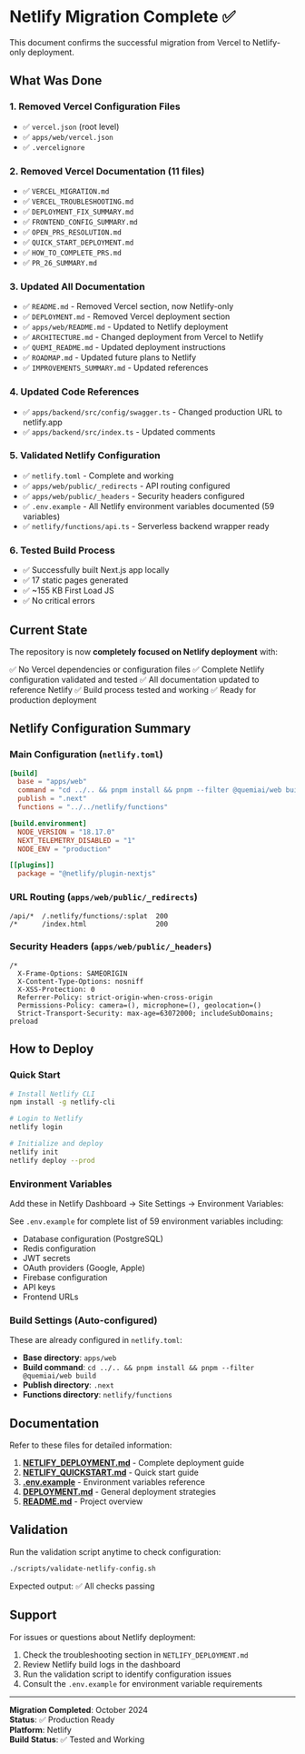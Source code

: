 # Netlify Migration Complete ✅

This document confirms the successful migration from Vercel to Netlify-only deployment.

## What Was Done

### 1. Removed Vercel Configuration Files
- ✅ `vercel.json` (root level)
- ✅ `apps/web/vercel.json`
- ✅ `.vercelignore`

### 2. Removed Vercel Documentation (11 files)
- ✅ `VERCEL_MIGRATION.md`
- ✅ `VERCEL_TROUBLESHOOTING.md`
- ✅ `DEPLOYMENT_FIX_SUMMARY.md`
- ✅ `FRONTEND_CONFIG_SUMMARY.md`
- ✅ `OPEN_PRS_RESOLUTION.md`
- ✅ `QUICK_START_DEPLOYMENT.md`
- ✅ `HOW_TO_COMPLETE_PRS.md`
- ✅ `PR_26_SUMMARY.md`

### 3. Updated All Documentation
- ✅ `README.md` - Removed Vercel section, now Netlify-only
- ✅ `DEPLOYMENT.md` - Removed Vercel deployment section
- ✅ `apps/web/README.md` - Updated to Netlify deployment
- ✅ `ARCHITECTURE.md` - Changed deployment from Vercel to Netlify
- ✅ `QUEMI_README.md` - Updated deployment instructions
- ✅ `ROADMAP.md` - Updated future plans to Netlify
- ✅ `IMPROVEMENTS_SUMMARY.md` - Updated references

### 4. Updated Code References
- ✅ `apps/backend/src/config/swagger.ts` - Changed production URL to netlify.app
- ✅ `apps/backend/src/index.ts` - Updated comments

### 5. Validated Netlify Configuration
- ✅ `netlify.toml` - Complete and working
- ✅ `apps/web/public/_redirects` - API routing configured
- ✅ `apps/web/public/_headers` - Security headers configured
- ✅ `.env.example` - All Netlify environment variables documented (59 variables)
- ✅ `netlify/functions/api.ts` - Serverless backend wrapper ready

### 6. Tested Build Process
- ✅ Successfully built Next.js app locally
- ✅ 17 static pages generated
- ✅ ~155 KB First Load JS
- ✅ No critical errors

## Current State

The repository is now **completely focused on Netlify deployment** with:

✅ No Vercel dependencies or configuration files
✅ Complete Netlify configuration validated and tested
✅ All documentation updated to reference Netlify
✅ Build process tested and working
✅ Ready for production deployment

## Netlify Configuration Summary

### Main Configuration (`netlify.toml`)

```toml
[build]
  base = "apps/web"
  command = "cd ../.. && pnpm install && pnpm --filter @quemiai/web build"
  publish = ".next"
  functions = "../../netlify/functions"

[build.environment]
  NODE_VERSION = "18.17.0"
  NEXT_TELEMETRY_DISABLED = "1"
  NODE_ENV = "production"

[[plugins]]
  package = "@netlify/plugin-nextjs"
```

### URL Routing (`apps/web/public/_redirects`)

```
/api/*  /.netlify/functions/:splat  200
/*      /index.html                 200
```

### Security Headers (`apps/web/public/_headers`)

```
/*
  X-Frame-Options: SAMEORIGIN
  X-Content-Type-Options: nosniff
  X-XSS-Protection: 0
  Referrer-Policy: strict-origin-when-cross-origin
  Permissions-Policy: camera=(), microphone=(), geolocation=()
  Strict-Transport-Security: max-age=63072000; includeSubDomains; preload
```

## How to Deploy

### Quick Start

```bash
# Install Netlify CLI
npm install -g netlify-cli

# Login to Netlify
netlify login

# Initialize and deploy
netlify init
netlify deploy --prod
```

### Environment Variables

Add these in Netlify Dashboard → Site Settings → Environment Variables:

See `.env.example` for complete list of 59 environment variables including:
- Database configuration (PostgreSQL)
- Redis configuration
- JWT secrets
- OAuth providers (Google, Apple)
- Firebase configuration
- API keys
- Frontend URLs

### Build Settings (Auto-configured)

These are already configured in `netlify.toml`:
- **Base directory**: `apps/web`
- **Build command**: `cd ../.. && pnpm install && pnpm --filter @quemiai/web build`
- **Publish directory**: `.next`
- **Functions directory**: `netlify/functions`

## Documentation

Refer to these files for detailed information:

1. **[NETLIFY_DEPLOYMENT.md](NETLIFY_DEPLOYMENT.md)** - Complete deployment guide
2. **[NETLIFY_QUICKSTART.md](NETLIFY_QUICKSTART.md)** - Quick start guide
3. **[.env.example](.env.example)** - Environment variables reference
4. **[DEPLOYMENT.md](DEPLOYMENT.md)** - General deployment strategies
5. **[README.md](README.md)** - Project overview

## Validation

Run the validation script anytime to check configuration:

```bash
./scripts/validate-netlify-config.sh
```

Expected output: ✅ All checks passing

## Support

For issues or questions about Netlify deployment:
1. Check the troubleshooting section in `NETLIFY_DEPLOYMENT.md`
2. Review Netlify build logs in the dashboard
3. Run the validation script to identify configuration issues
4. Consult the `.env.example` for environment variable requirements

---

**Migration Completed**: October 2024  
**Status**: ✅ Production Ready  
**Platform**: Netlify  
**Build Status**: ✅ Tested and Working
